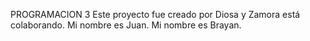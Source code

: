 PROGRAMACION 3
Este proyecto fue creado por Diosa y  Zamora está colaborando. Mi nombre es Juan. Mi nombre es Brayan.